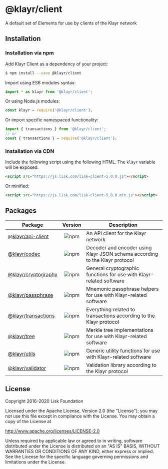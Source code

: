 # @klayr/client

A default set of Elements for use by clients of the Klayr network

## Installation

### Installation via npm

Add Klayr Client as a dependency of your project:

```sh
$ npm install --save @klayr/client
```

Import using ES6 modules syntax:

```js
import * as klayr from '@klayr/client';
```

Or using Node.js modules:

```js
const klayr = require('@klayr/client');
```

Or import specific namespaced functionality:

```js
import { transactions } from '@klayr/client';
// or
const { transactions } = require('@klayr/client');
```

### Installation via CDN

Include the following script using the following HTML. The `klayr` variable will be exposed.

```html
<script src="https://js.lisk.com/lisk-client-5.0.0.js"></script>
```

Or minified:

```html
<script src="https://js.lisk.com/lisk-client-5.0.0.min.js"></script>
```

## Packages

| Package                                                                  |                         Version                          | Description                                                                 |
| ------------------------------------------------------------------------ | :------------------------------------------------------: | --------------------------------------------------------------------------- |
| [@klayr/api-client](https://www.npmjs.com/package/@klayr/api-client)     |  ![npm](https://img.shields.io/npm/v/@klayr/api-client)  | An API client for the Klayr network                                         |
| [@klayr/codec](https://www.npmjs.com/package/@klayr/codec)               |    ![npm](https://img.shields.io/npm/v/@klayr/codec)     | Decoder and encoder using Klayr JSON schema according to the Klayr protocol |
| [@klayr/cryptography](https://www.npmjs.com/package/@klayr/cryptography) | ![npm](https://img.shields.io/npm/v/@klayr/cryptography) | General cryptographic functions for use with Klayr-related software         |
| [@klayr/passphrase](https://www.npmjs.com/package/@klayr/passphrase)     |  ![npm](https://img.shields.io/npm/v/@klayr/passphrase)  | Mnemonic passphrase helpers for use with Klayr-related software             |
| [@klayr/transactions](https://www.npmjs.com/package/@klayr/transactions) | ![npm](https://img.shields.io/npm/v/@klayr/transactions) | Everything related to transactions according to the Klayr protocol          |
| [@klayr/tree](https://www.npmjs.com/package/@klayr/tree)                 |     ![npm](https://img.shields.io/npm/v/@klayr/tree)     | Merkle tree implementations for use with Klayr-related software             |
| [@klayr/utils](https://www.npmjs.com/package/@klayr/utils)               |    ![npm](https://img.shields.io/npm/v/@klayr/utils)     | Generic utility functions for use with Klayr-related software               |
| [@klayr/validator](https://www.npmjs.com/package/@klayr/validator)       |  ![npm](https://img.shields.io/npm/v/@klayr/validator)   | Validation library according to the Klayr protocol                          |

## License

Copyright 2016-2020 Lisk Foundation

Licensed under the Apache License, Version 2.0 (the "License");
you may not use this file except in compliance with the License.
You may obtain a copy of the License at

http://www.apache.org/licenses/LICENSE-2.0

Unless required by applicable law or agreed to in writing, software
distributed under the License is distributed on an "AS IS" BASIS,
WITHOUT WARRANTIES OR CONDITIONS OF ANY KIND, either express or implied.
See the License for the specific language governing permissions and
limitations under the License.

[klayr core github]: https://github.com/KlayrHQ/klayr
[klayr documentation site]: https://klayr.xyz/documentation/klayr-sdk/references/klayr-elements/client.html
